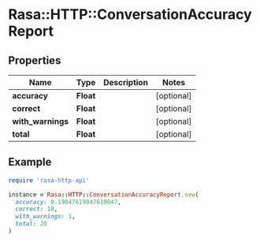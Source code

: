 # Rasa::HTTP::ConversationAccuracyReport

## Properties

| Name | Type | Description | Notes |
| ---- | ---- | ----------- | ----- |
| **accuracy** | **Float** |  | [optional] |
| **correct** | **Float** |  | [optional] |
| **with_warnings** | **Float** |  | [optional] |
| **total** | **Float** |  | [optional] |

## Example

```ruby
require 'rasa-http-api'

instance = Rasa::HTTP::ConversationAccuracyReport.new(
  accuracy: 0.19047619047619047,
  correct: 18,
  with_warnings: 1,
  total: 20
)
```


